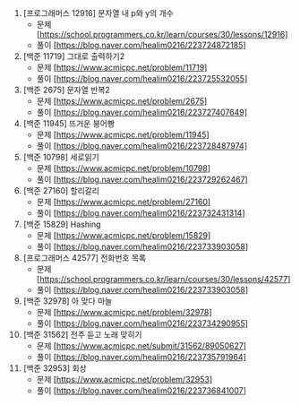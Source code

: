 1. [프로그래머스 12916] 문자열 내 p와 y의 개수 
    * 문제 [https://school.programmers.co.kr/learn/courses/30/lessons/12916]
    * 풀이 [https://blog.naver.com/healim0216/223724872185]
2. [백준 11719] 그대로 출력하기2 
    * 문제 [https://www.acmicpc.net/problem/11719]
    * 풀이 [https://blog.naver.com/healim0216/223725532055]
3. [백준 2675] 문자열 반복2 
    * 문제 [https://www.acmicpc.net/problem/2675]
    * 풀이 [https://blog.naver.com/healim0216/223727407649]
4. [백준 11945] 뜨거운 붕어빵 
    * 문제 [https://www.acmicpc.net/problem/11945]
    * 풀이 [https://blog.naver.com/healim0216/223728487974]
5. [백준 10798] 세로읽기 
    * 문제 [https://www.acmicpc.net/problem/10798]
    * 풀이 [https://blog.naver.com/healim0216/223729262467]
6. [백준 27160] 할리갈리
    * 문제 [https://www.acmicpc.net/problem/27160]
    * 풀이 [https://blog.naver.com/healim0216/223732431314]
7. [백준 15829] Hashing 
    * 문제 [https://www.acmicpc.net/problem/15829]
    * 풀이 [https://blog.naver.com/healim0216/223733903058]
8. [프로그래머스 42577] 전화번호 목록
    * 문제 [https://school.programmers.co.kr/learn/courses/30/lessons/42577]
    * 풀이 [https://blog.naver.com/healim0216/223733903058]
9. [백준 32978] 아 맞다 마늘 
    * 문제 [https://www.acmicpc.net/problem/32978]
    * 풀이 [https://blog.naver.com/healim0216/223734290955]
10. [백준 31562] 전주 듣고 노래 맞히기 
    * 문제 [https://www.acmicpc.net/submit/31562/89050627]
    * 풀이 [https://blog.naver.com/healim0216/223735791964]
11. [백준 32953] 회상 
    * 문제  [https://www.acmicpc.net/problem/32953]
    * 풀이 [https://blog.naver.com/healim0216/223736841007]
